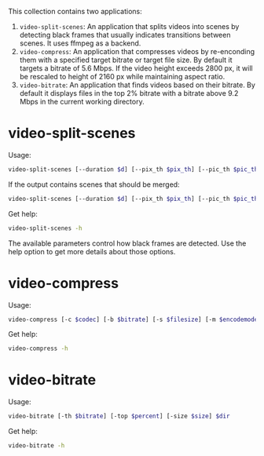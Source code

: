 This collection contains two applications:

1. `video-split-scenes`: An application that splits videos into scenes by detecting black frames that usually indicates transitions between scenes. It uses ffmpeg as a backend.
2. `video-compress`: An application that compresses videos by re-enconding them with a specified target bitrate or target file size. By default it targets a bitrate of 5.6 Mbps. If the video height exceeds 2800 px, it will be rescaled to height of 2160 px while maintaining aspect ratio.
3. `video-bitrate`: An application that finds videos based on their bitrate. By default it displays files in the top 2% bitrate with a bitrate above 9.2 Mbps in the current working directory.

# video-split-scenes

Usage:
```sh
video-split-scenes [--duration $d] [--pix_th $pix_th] [--pic_th $pic_th] $file
```

If the output contains scenes that should be merged:
```sh
video-split-scenes [--duration $d] [--pix_th $pix_th] [--pic_th $pic_th] [--merge $merge_scenes] $file
```

Get help:
```sh
video-split-scenes -h
```

The available parameters control how black frames are detected. Use the help option to get more details about those options.

# video-compress

Usage:
```sh
video-compress [-c $codec] [-b $bitrate] [-s $filesize] [-m $encodemode] [-r $ratemode] [-height $height] [-width $width] [--cpu-only] $file
```

Get help:
```sh
video-compress -h
```

# video-bitrate

Usage:
```sh
video-bitrate [-th $bitrate] [-top $percent] [-size $size] $dir
```

Get help:
```sh
video-bitrate -h
```
